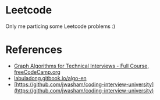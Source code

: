 # Leetcode

Only me particing some Leetcode problems :) 

# References
- [Graph Algorithms for Technical Interviews - Full Course, freeCodeCamp.org](https://www.youtube.com/watch?v=tWVWeAqZ0WU) 
- [labuladong.gitbook.io/algo-en](https://labuladong.gitbook.io/algo-en)
- [https://github.com/jwasham/coding-interview-university](https://github.com/jwasham/coding-interview-university)
